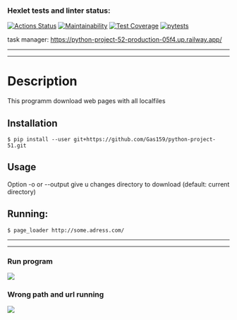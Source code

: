 ### Hexlet tests and linter status:
[![Actions Status](https://github.com/Gas159/python-project-52/workflows/hexlet-check/badge.svg)](https://github.com/Gas159/python-project-52/actions)
[![Maintainability](https://api.codeclimate.com/v1/badges/25bbcce7f38df198f52d/maintainability)](https://codeclimate.com/github/Gas159/python-project-52/maintainability)
[![Test Coverage](https://api.codeclimate.com/v1/badges/25bbcce7f38df198f52d/test_coverage)](https://codeclimate.com/github/Gas159/python-project-52/test_coverage)
[![pytests](https://github.com/Gas159/python-project-52/actions/workflows/test..yml/badge.svg)](https://github.com/Gas159/python-project-52/actions/workflows/test..yml)

task manager: https://python-project-52-production-05f4.up.railway.app/
<hr> <hr/>
<h1> Description </h1>
<p> This programm download web pages with all localfiles</p>

## Installation
```
$ pip install --user git+https://github.com/Gas159/python-project-51.git
```

## Usage
Option -o or --output give u changes directory to download (default: current directory)

## Running:

```
$ page_loader http://some.adress.com/
```

<hr/>
<hr>

### Run program
<a href="https://asciinema.org/a/7K7qLYrOJGkH58KTg0H0mtdKD" target="_blank"><img src="https://asciinema.org/a/7K7qLYrOJGkH58KTg0H0mtdKD.svg" /></a>

### Wrong path and url running
<a href="https://asciinema.org/a/kijuSgF9VYIA6wr1WzI0M0Vpb" target="_blank"><img src="https://asciinema.org/a/kijuSgF9VYIA6wr1WzI0M0Vpb.svg" /></a>
